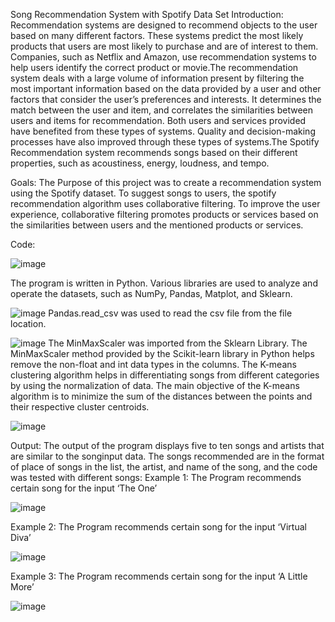Song Recommendation System with Spotify Data Set
Introduction:
Recommendation systems are designed to recommend objects to the user based on many different factors. These systems predict the most likely products that users are most likely to purchase and are of interest to them. Companies, such as Netflix and Amazon, use recommendation systems to help users identify the correct product or movie.The recommendation system deals with a large volume of information present by filtering the most important information based on the data provided by a user and other factors that consider the user’s preferences and interests. It determines the match between the user and item, and correlates the similarities between users and items for recommendation. Both users and services
provided have benefited from these types of systems. Quality and decision-making processes have also improved through these types of systems.The Spotify Recommendation system recommends songs based on their different properties, such as acoustiness, energy, loudness, and tempo.

Goals:
The Purpose of this project was to create a recommendation system using the Spotify dataset. To suggest songs to users, the spotify recommendation algorithm uses collaborative filtering. To improve the user experience, collaborative filtering promotes products or services based on the similarities between users and the mentioned products or services.

Code:


![image](https://github.com/BVENKATASRAVANAKUMAR/DataScienceProject/assets/131847253/666ffde4-bfc5-419f-8a57-a466e3752295)

The program is written in Python. Various libraries are used to analyze and operate the datasets, such as NumPy, Pandas, Matplot, and Sklearn.

![image](https://github.com/BVENKATASRAVANAKUMAR/DataScienceProject/assets/131847253/78d967a2-6e5f-4e0d-b1b7-ad29c2d43145)
Pandas.read_csv was used to read the csv file from the file location.

![image](https://github.com/BVENKATASRAVANAKUMAR/DataScienceProject/assets/131847253/205398eb-08ac-48ac-aafb-4a19b91bb34e)
The MinMaxScaler was imported from the Sklearn Library. The MinMaxScaler method provided by the Scikit-learn library in Python helps remove the non-float and int data types in
the columns. The K-means clustering algorithm helps in differentiating songs from different categories by using the normalization of data. The main objective of the K-means algorithm is to minimize the sum of the distances between the points and their respective cluster centroids.

![image](https://github.com/BVENKATASRAVANAKUMAR/DataScienceProject/assets/131847253/3ee20699-e21c-4e19-86d6-e04efe40b669)

Output:
The output of the program displays five to ten songs and artists that are similar to the songinput data. The songs recommended are in the format of place of songs in the list, the artist, and name of the song, and the code was tested with different songs:
Example 1:
The Program recommends certain song for the input ‘The One’

![image](https://github.com/BVENKATASRAVANAKUMAR/DataScienceProject/assets/131847253/d5de3e63-9a4d-4d12-932b-a15b4e2658b7)

Example 2:
The Program recommends certain song for the input ‘Virtual Diva’

![image](https://github.com/BVENKATASRAVANAKUMAR/DataScienceProject/assets/131847253/baa6ad8f-e5d9-4ce0-b2fc-bddb594970af)

Example 3:
The Program recommends certain song for the input ‘A Little More’

![image](https://github.com/BVENKATASRAVANAKUMAR/DataScienceProject/assets/131847253/da91e0f6-9a3e-4507-a698-17048d29f44d)






